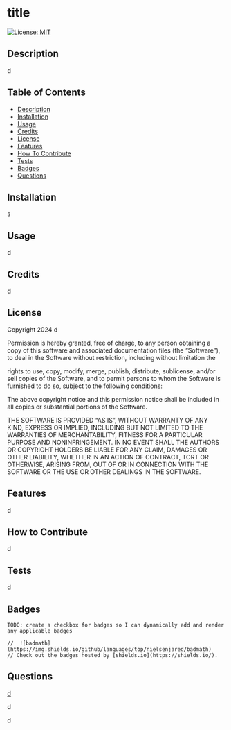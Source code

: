 # title
    
[![License: MIT](https://img.shields.io/badge/License-MIT-yellow.svg)](https://opensource.org/licenses/MIT)
    
## Description 
    
d
    
## Table of Contents

- [Description](#description)
- [Installation](#installation)
- [Usage](#usage)
- [Credits](#credits)
- [License](#license)
- [Features](#features)
- [How To Contribute](#how-to-contribute)
- [Tests](#tests)
- [Badges](#badges)
- [Questions](#questions)
    
## Installation
    
s
    
## Usage
    
d
    
## Credits
      
d

## License
    
Copyright 2024 d

Permission is hereby granted, free of charge, to any person obtaining a copy of this software and associated documentation files (the “Software”), to deal in the Software without restriction, including without limitation the 

rights to use, copy, modify, merge, publish, distribute, sublicense, and/or sell copies of the Software, and to permit persons to whom the Software is furnished to do so, subject to the following conditions:

 The above copyright notice and this permission notice shall be included in all copies or substantial portions of the Software.

THE SOFTWARE IS PROVIDED “AS IS”, WITHOUT WARRANTY OF ANY KIND, EXPRESS OR IMPLIED, INCLUDING BUT NOT LIMITED TO THE WARRANTIES OF MERCHANTABILITY, FITNESS FOR A PARTICULAR PURPOSE AND NONINFRINGEMENT. IN NO EVENT SHALL THE AUTHORS OR COPYRIGHT HOLDERS BE LIABLE FOR ANY CLAIM, DAMAGES OR OTHER LIABILITY, WHETHER IN AN ACTION OF CONTRACT, TORT OR OTHERWISE, ARISING FROM, OUT OF OR IN CONNECTION WITH THE SOFTWARE OR THE USE OR OTHER DEALINGS IN THE SOFTWARE.
    
 ## Features
    
d

## How to Contribute
    
d

## Tests
    
d

## Badges
    
    
    TODO: create a checkbox for badges so I can dynamically add and render any applicable badges

    //  ![badmath](https://img.shields.io/github/languages/top/nielsenjared/badmath)
    // Check out the badges hosted by [shields.io](https://shields.io/).

## Questions
    
[d](https://github.com/d)
    
d
    
d
